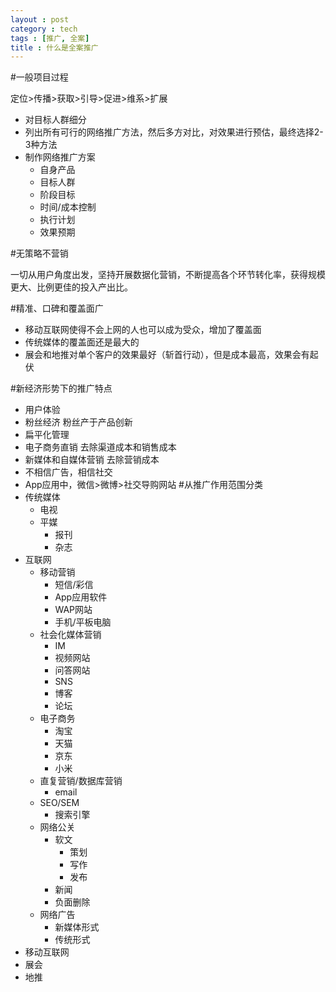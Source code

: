 ```yaml
---
layout : post
category : tech
tags : [推广, 全案]
title : 什么是全案推广
---
```


#一般项目过程

定位>传播>获取>引导>促进>维系>扩展

- 对目标人群细分
- 列出所有可行的网络推广方法，然后多方对比，对效果进行预估，最终选择2-3种方法
- 制作网络推广方案
	- 自身产品
	- 目标人群
	- 阶段目标
	- 时间/成本控制
	- 执行计划
	- 效果预期

#无策略不营销

一切从用户角度出发，坚持开展数据化营销，不断提高各个环节转化率，获得规模更大、比例更佳的投入产出比。

#精准、口碑和覆盖面广

- 移动互联网使得不会上网的人也可以成为受众，增加了覆盖面
- 传统媒体的覆盖面还是最大的
- 展会和地推对单个客户的效果最好（斩首行动），但是成本最高，效果会有起伏

#新经济形势下的推广特点
- 用户体验
- 粉丝经济
		粉丝产于产品创新
- 扁平化管理
- 电子商务直销
		去除渠道成本和销售成本
- 新媒体和自媒体营销
		去除营销成本
- 不相信广告，相信社交
- App应用中，微信>微博>社交导购网站
#从推广作用范围分类
- 传统媒体
	- 电视
	- 平媒
		- 报刊
		- 杂志
- 互联网
	- 移动营销
		- 短信/彩信
		- App应用软件
		- WAP网站
		- 手机/平板电脑
	- 社会化媒体营销
		- IM
		- 视频网站
		- 问答网站
		- SNS
		- 博客
		- 论坛
	- 电子商务
		- 淘宝
		- 天猫
		- 京东
		- 小米
	- 直复营销/数据库营销
		- email
	- SEO/SEM
		- 搜索引擎
	- 网络公关
		- 软文
			- 策划
			- 写作
			- 发布
		- 新闻
		- 负面删除
	- 网络广告
		- 新媒体形式
		- 传统形式
- 移动互联网
- 展会
- 地推
